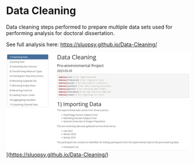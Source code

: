 # Data Cleaning

Data cleaning steps performed to prepare multiple data sets used for performing analysis for doctoral dissertation.

See full analysis here: https://sluopsy.github.io/Data-Cleaning/

![data-cleaning](https://github.com/sluopsy/images/blob/main/data-cleaning-ss.png?raw=true)](https://sluopsy.github.io/Data-Cleaning/)
